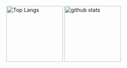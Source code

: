 <p align="left"> 
  <img alt="Top Langs" height="150px" src="https://github-readme-stats.vercel.app/api/top-langs/?username=nyohoo&layout=compact&show_icons=true&theme=onedark" />
  <img alt="github stats" height="150px" src="https://github-readme-stats.vercel.app/api?username=nyohoo&theme=onedark&show_icons=ture" />
</p>
